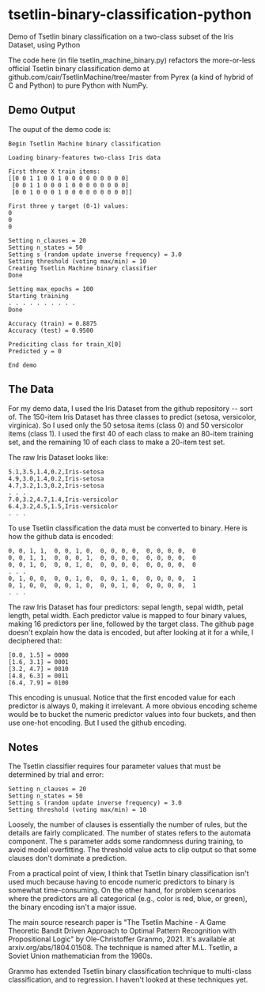 # tsetlin-binary-classification-python
Demo of Tsetlin binary classification on a two-class subset of the Iris Dataset, using Python

The code here (in file tsetlin_machine_binary.py) refactors the more-or-less official Tsetlin binary classification demo at github.com/cair/TsetlinMachine/tree/master from Pyrex (a kind of hybrid of C and Python) to pure Python with NumPy.

## Demo Output

The ouput of the demo code is:

    Begin Tsetlin Machine binary classification

    Loading binary-features two-class Iris data

    First three X train items:
    [[0 0 1 1 0 0 1 0 0 0 0 0 0 0 0 0]
     [0 0 1 1 0 0 0 1 0 0 0 0 0 0 0 0]
     [0 0 1 0 0 0 1 0 0 0 0 0 0 0 0 0]]

    First three y target (0-1) values:
    0
    0
    0

    Setting n_clauses = 20
    Setting n_states = 50
    Setting s (random update inverse frequency) = 3.0
    Setting threshold (voting max/min) = 10
    Creating Tsetlin Machine binary classifier
    Done

    Setting max_epochs = 100
    Starting training
    . . . . . . . . . .
    Done

    Accuracy (train) = 0.8875
    Accuracy (test) = 0.9500

    Prediciting class for train_X[0]
    Predicted y = 0

    End demo

## The Data
For my demo data, I used the Iris Dataset from the github repository -- sort of. The 150-item Iris Dataset has three classes to predict (setosa, versicolor, virginica). So I used only the 50 setosa items (class 0) and 50 versicolor items (class 1). I used the first 40 of each class to make an 80-item training set, and the remaining 10 of each class to make a 20-item test set.

The raw Iris Dataset looks like:

    5.1,3.5,1.4,0.2,Iris-setosa
    4.9,3.0,1.4,0.2,Iris-setosa
    4.7,3.2,1.3,0.2,Iris-setosa
    . . .
    7.0,3.2,4.7,1.4,Iris-versicolor
    6.4,3.2,4.5,1.5,Iris-versicolor
    . . .

To use Tsetlin classification the data must be converted to binary. Here is how the github data is encoded:

    0, 0, 1, 1,  0, 0, 1, 0,  0, 0, 0, 0,  0, 0, 0, 0,  0
    0, 0, 1, 1,  0, 0, 0, 1,  0, 0, 0, 0,  0, 0, 0, 0,  0
    0, 0, 1, 0,  0, 0, 1, 0,  0, 0, 0, 0,  0, 0, 0, 0,  0
    . . .
    0, 1, 0, 0,  0, 0, 1, 0,  0, 0, 1, 0,  0, 0, 0, 0,  1
    0, 1, 0, 0,  0, 0, 1, 0,  0, 0, 1, 0,  0, 0, 0, 0,  1
    . . .

The raw Iris Dataset has four predictors: sepal length, sepal width, petal length, petal width. Each predictor value is mapped to four binary values, making 16 predictors per line, followed by the target class. The github page doesn't explain how the data is encoded, but after looking at it for a while, I deciphered that:

    [0.0, 1.5] = 0000
    [1.6, 3.1] = 0001
    [3.2, 4.7] = 0010
    [4.8, 6.3] = 0011
    [6.4, 7.9] = 0100

This encoding is unusual. Notice that the first encoded value for each predictor is always 0, making it irrelevant. A more obvious encoding scheme would be to bucket the numeric predictor values into four buckets, and then use one-hot encoding. But I used the github encoding.

## Notes
The Tsetlin classifier requires four parameter values that must be determined by trial and error:

    Setting n_clauses = 20
    Setting n_states = 50
    Setting s (random update inverse frequency) = 3.0
    Setting threshold (voting max/min) = 10

Loosely, the number of clauses is essentially the number of rules, but the details are fairly complicated. The number of states refers to the automata component. The s parameter adds some randomness during training, to avoid model overfitting. The threshold value acts to clip output so that some clauses don't dominate a prediction.

From a practical point of view, I think that Tsetlin binary classification isn't used much because having to encode numeric predictors to binary is somewhat time-consuming. On the other hand, for problem scenarios where the predictors are all categorical (e.g., color is red, blue, or green), the binary encoding isn't a major issue.

The main source research paper is "The Tsetlin Machine - A Game Theoretic Bandit Driven Approach to Optimal Pattern Recognition with Propositional Logic" by Ole-Christoffer Granmo, 2021. It's available at arxiv.org/abs/1804.01508. The technique is named after M.L. Tsetlin, a Soviet Union mathematician from the 1960s.

Granmo has extended Tsetlin binary classification technique to multi-class classification, and to regression. I haven't looked at these techniques yet.
